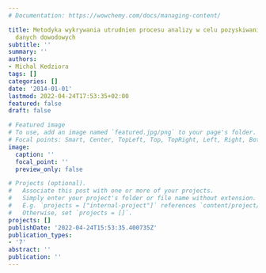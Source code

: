 ```yaml
---
# Documentation: https://wowchemy.com/docs/managing-content/

title: Metodyka wykrywania utrudnien procesu analizy w celu pozyskiwania cyfrowych
  danych dowodowych
subtitle: ''
summary: ''
authors:
- Michal Kedziora
tags: []
categories: []
date: '2014-01-01'
lastmod: 2022-04-24T17:53:35+02:00
featured: false
draft: false

# Featured image
# To use, add an image named `featured.jpg/png` to your page's folder.
# Focal points: Smart, Center, TopLeft, Top, TopRight, Left, Right, BottomLeft, Bottom, BottomRight.
image:
  caption: ''
  focal_point: ''
  preview_only: false

# Projects (optional).
#   Associate this post with one or more of your projects.
#   Simply enter your project's folder or file name without extension.
#   E.g. `projects = ["internal-project"]` references `content/project/deep-learning/index.md`.
#   Otherwise, set `projects = []`.
projects: []
publishDate: '2022-04-24T15:53:35.400735Z'
publication_types:
- '7'
abstract: ''
publication: ''
---
```

